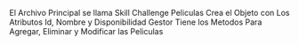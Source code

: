 El Archivo Principal se llama Skill Challenge
Peliculas Crea el Objeto con Los Atributos Id, Nombre y Disponibilidad
Gestor Tiene los Metodos Para Agregar, Eliminar y Modificar las Peliculas
